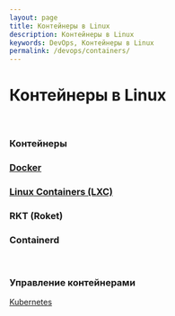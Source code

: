 ```yaml
---
layout: page
title: Контейнеры в Linux
description: Контейнеры в Linux
keywords: DevOps, Контейнеры в Linux
permalink: /devops/containers/
---
```


# Контейнеры в Linux

<br/>

### Контейнеры

### [Docker](/devops/containers/docker/)

### [Linux Containers (LXC)](/devops/containers/lxc/)

### RKT (Roket)

### Containerd

<br/>

### Управление контейнерами

[Kubernetes](/devops/containers/kubernetes/)
